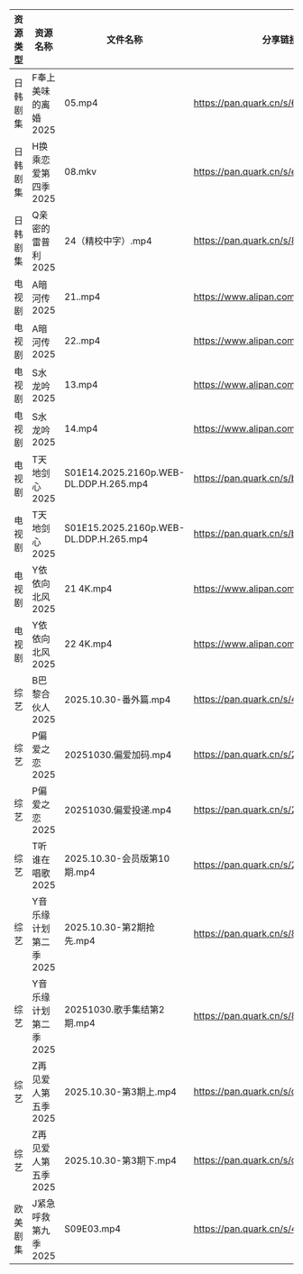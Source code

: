 | 资源类型 | 资源名称          | 文件名称                                   | 分享链接                                 | 更新时间                |
| ---- | ------------- | -------------------------------------- | ------------------------------------ | ------------------- |
| 日韩剧集 | F奉上美味的离婚2025  | 05.mp4                                 | https://pan.quark.cn/s/62294c593d49  | 2025-10-30 13:19:04 |
| 日韩剧集 | H换乘恋爱第四季2025  | 08.mkv                                 | https://pan.quark.cn/s/e29ed90e4532  | 2025-10-30 13:19:47 |
| 日韩剧集 | Q亲密的雷普利2025   | 24（精校中字）.mp4                           | https://pan.quark.cn/s/8cb9fd7634af  | 2025-10-30 13:22:40 |
| 电视剧  | A暗河传2025      | 21..mp4                                | https://www.alipan.com/s/h2Y2d4BMiik | 2025-10-30 18:03:04 |
| 电视剧  | A暗河传2025      | 22..mp4                                | https://www.alipan.com/s/h2Y2d4BMiik | 2025-10-30 18:03:03 |
| 电视剧  | S水龙吟2025      | 13.mp4                                 | https://www.alipan.com/s/6dPDkThbv1x | 2025-10-30 10:03:36 |
| 电视剧  | S水龙吟2025      | 14.mp4                                 | https://www.alipan.com/s/6dPDkThbv1x | 2025-10-30 10:03:35 |
| 电视剧  | T天地剑心2025     | S01E14.2025.2160p.WEB-DL.DDP.H.265.mp4 | https://pan.quark.cn/s/b5abda6ddefd  | 2025-10-30 19:23:34 |
| 电视剧  | T天地剑心2025     | S01E15.2025.2160p.WEB-DL.DDP.H.265.mp4 | https://pan.quark.cn/s/b5abda6ddefd  | 2025-10-30 19:23:38 |
| 电视剧  | Y依依向北风2025    | 21 4K.mp4                              | https://www.alipan.com/s/D5ifn8EewgV | 2025-10-30 10:04:04 |
| 电视剧  | Y依依向北风2025    | 22 4K.mp4                              | https://www.alipan.com/s/D5ifn8EewgV | 2025-10-30 10:04:04 |
| 综艺   | B巴黎合伙人2025    | 2025.10.30-番外篇.mp4                     | https://pan.quark.cn/s/4264ec5c7676  | 2025-10-30 19:26:23 |
| 综艺   | P偏爱之恋2025     | 20251030.偏爱加码.mp4                      | https://pan.quark.cn/s/2023e0def11e  | 2025-10-30 13:29:45 |
| 综艺   | P偏爱之恋2025     | 20251030.偏爱投递.mp4                      | https://pan.quark.cn/s/2023e0def11e  | 2025-10-30 13:29:49 |
| 综艺   | T听谁在唱歌2025    | 2025.10.30-会员版第10期.mp4                 | https://pan.quark.cn/s/2bde1dede512  | 2025-10-30 16:30:25 |
| 综艺   | Y音乐缘计划第二季2025 | 2025.10.30-第2期抢先.mp4                   | https://pan.quark.cn/s/8efc5bd41321  | 2025-10-30 19:32:13 |
| 综艺   | Y音乐缘计划第二季2025 | 20251030.歌手集结第2期.mp4                   | https://pan.quark.cn/s/8efc5bd41321  | 2025-10-30 13:32:29 |
| 综艺   | Z再见爱人第五季2025  | 2025.10.30-第3期上.mp4                    | https://pan.quark.cn/s/d766fb166df6  | 2025-10-30 13:32:58 |
| 综艺   | Z再见爱人第五季2025  | 2025.10.30-第3期下.mp4                    | https://pan.quark.cn/s/d766fb166df6  | 2025-10-30 13:32:55 |
| 欧美剧集 | J紧急呼救第九季2025  | S09E03.mp4                             | https://pan.quark.cn/s/434ae231f0c8  | 2025-10-30 10:20:17 |
